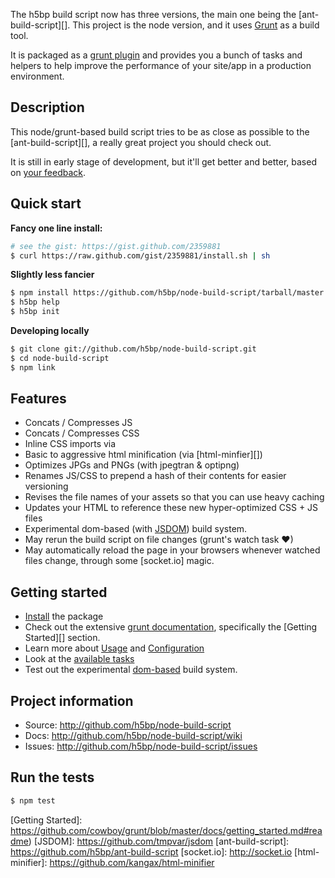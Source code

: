The h5bp build script now has three versions, the main one being
the [ant-build-script][]. This
project is the node version, and it uses [Grunt][grunt] as a build tool.

It is packaged as a [grunt plugin][] and provides you a bunch of tasks and
helpers to help improve the performance of your site/app in a production
environment.

## Description

This node/grunt-based build script tries to be as close as possible to
the [ant-build-script][], a really great project you should check out.

It is still in early stage of development, but it'll get
better and better, based on [your feedback](https://github.com/h5bp/node-build-script/issues).

## Quick start

**Fancy one line install:**

```sh
# see the gist: https://gist.github.com/2359881
$ curl https://raw.github.com/gist/2359881/install.sh | sh
```

**Slightly less fancier**

```sh
$ npm install https://github.com/h5bp/node-build-script/tarball/master -g
$ h5bp help
$ h5bp init
```

**Developing locally**

```sh
$ git clone git://github.com/h5bp/node-build-script.git
$ cd node-build-script
$ npm link
```

## Features

* Concats / Compresses JS
* Concats / Compresses CSS
* Inline CSS imports via
* Basic to aggressive html minification (via [html-minfier][])
* Optimizes JPGs and PNGs (with jpegtran & optipng)
* Renames JS/CSS to prepend a hash of their contents for easier versioning
* Revises the file names of your assets so that you can use heavy caching
* Updates your HTML to reference these new hyper-optimized CSS + JS files
* Experimental dom-based (with [JSDOM]()) build system.
* May rerun the build script on file changes (grunt's watch task &#10084;)
* May automatically reload the page in your browsers whenever watched files
  change, through some [socket.io] magic.

## Getting started

* [Install](https://github.com/h5bp/node-build-script/wiki/install) the package
* Check out the extensive [grunt documentation][], specifically the
  [Getting Started][] section.
* Learn more about [Usage](https://github.com/h5bp/node-build-script/wiki/overview)
  and [Configuration](https://github.com/h5bp/node-build-script/wiki/configuration)
* Look at the [available tasks](https://github.com/h5bp/node-build-script/wiki/tasks)
* Test out the experimental
  [dom-based](https://github.com/h5bp/node-build-script/wiki/dom) build
  system.

## Project information

* Source: http://github.com/h5bp/node-build-script
* Docs: http://github.com/h5bp/node-build-script/wiki
* Issues: http://github.com/h5bp/node-build-script/issues

## Run the tests

```sh
$ npm test
```

[grunt]: https://github.com/cowboy/grunt
[grunt documentation]: https://github.com/cowboy/grunt/blob/master/docs/toc.md
[grunt plugin]: https://github.com/cowboy/grunt/blob/master/docs/plugins.md
[Getting Started]: https://github.com/cowboy/grunt/blob/master/docs/getting_started.md#readme)
[JSDOM]: https://github.com/tmpvar/jsdom
[ant-build-script]: https://github.com/h5bp/ant-build-script
[socket.io]: http://socket.io
[html-minifier]: https://github.com/kangax/html-minifier
